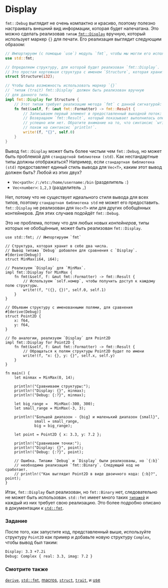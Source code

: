 # Display

`fmt::Debug` выглядит не очень компактно и красиво,
поэтому полезно настраивать внешний вид информации, которая будет напечатана.
Это можно сделать реализовав `типаж` [`fmt::Display`](https://doc.rust-lang.org/std/fmt/) вручную,
который использует маркер `{}` для печати. Его реализация выглядит следующим образом:

```rust
// Импортируем (с помощью `use`) модуль `fmt`, чтобы мы могли его использовать.
use std::fmt;

// Определяем структуру, для которой будет реализован `fmt::Display`.
// Это простая кортежная структура c именем `Structure`, которая хранит в себе `i32`.
struct Structure(i32);

// Чтобы была возможность использовать маркер `{}`
// `типаж (trait) fmt::Display` должен быть реализован вручную
// для данного типа.
impl fmt::Display for Structure {
    // Этот типаж требует реализацию метода `fmt` с данной сигнатурой:
    fn fmt(&self, f: &mut fmt::Formatter) -> fmt::Result {
        // Записываем первый элемент в предоставленный выходной поток: `f`.
        // Возвращаем `fmt::Result`, который показывает выполнилась операция
        // успешно или нет. Обратите внимание на то, что синтаксис `write!`
        // похож на синтаксис `println!`.
        write!(f, "{}", self.0)
    }
}
```

Вывод `fmt::Display` может быть более чистым чем `fmt::Debug`, но может быть
проблемой для `стандартной библиотеки (std)`. Как нестандартные типы должны отображаться?
Например, если `стандартная библиотека (std)` предоставляет единый стиль вывода для
`Vec<T>`, каким этот вывод должен быть? Любой из этих двух?

- `Vec<path>`: `/:/etc:/home/username:/bin` (разделитель `:`)
- `Vec<number>`: `1,2,3` (разделитель `,`)

Нет, потому что не существует идеального стиля вывода для всех типов, поэтому
`стандартная библиотека std` не может его предоставить. `fmt::Display` не реализован для
`Vec<T>` или для других обобщённых контейнеров. Для этих случаев подойдёт `fmt::Debug`.

Это не проблема, потому что для любых новых *контейнеров*, типы которых не обобщённые,
может быть реализован `fmt::Display`.

```rust,editable
use std::fmt; // Импортируем `fmt`

// Структура, которая хранит в себе два числа.
// Вывод типажа `Debug` добавлен для сравнения с `Display`.
#[derive(Debug)]
struct MinMax(i64, i64);

// Реализуем `Display` для `MinMax`.
impl fmt::Display for MinMax {
    fn fmt(&self, f: &mut fmt::Formatter) -> fmt::Result {
        // Используем `self.номер`, чтобы получить доступ к каждому полю структуры.
        write!(f, "({}, {})", self.0, self.1)
    }
}

// Объявим структуру с именованными полями, для сравнения
#[derive(Debug)]
struct Point2D {
    x: f64,
    y: f64,
}

// По аналогии, реализуем `Display` для Point2D
impl fmt::Display for Point2D {
    fn fmt(&self, f: &mut fmt::Formatter) -> fmt::Result {
        // Обращаться к полям структуры Point2D будет по имени
        write!(f, "x: {}, y: {}", self.x, self.y)
    }
}

fn main() {
    let minmax = MinMax(0, 14);

    println!("Сравниваем структуры:");
    println!("Display: {}", minmax);
    println!("Debug: {:?}", minmax);

    let big_range =   MinMax(-300, 300);
    let small_range = MinMax(-3, 3);

    println!("Большой диапазон - {big} и маленький диапазон {small}",
             small = small_range,
             big = big_range);

    let point = Point2D { x: 3.3, y: 7.2 };

    println!("Сравниваем точки:");
    println!("Display: {}", point);
    println!("Debug: {:?}", point);

    // Ошибка. Типажи `Debug` и `Display` были реализованы, но `{:b}`
    // необходима реализация `fmt::Binary`. Следующий код не сработает.
    // println!("Как выглядит Point2D в виде двоичного кода: {:b}?", point);
}
```

Итак, `fmt::Display` был реализован, но `fmt::Binary` нет, следовательно не может быть
использован. `std::fmt` имеет много таких [`типажей`](trait.html) и
каждый из них требует свою реализацию. Это более подробно описано в документации к
<a href="https://doc.rust-lang.org/std/fmt/" data-md-type="link">`std::fmt`</a>.

### Задание

После того, как запустите код, представленный выше, используйте структуру `Point2D` как пример и
добавьте новую структуру `Complex`, чтобы вывод был таким:

```txt
Display: 3.3 +7.2i
Debug: Complex { real: 3.3, imag: 7.2 }
```

### Смотрите также

[`derive`](../../trait/derive.md), [`std::fmt`](https://doc.rust-lang.org/std/fmt/), [macros](../../macros.md), [`struct`](../../custom_types/structs.md),
[`trait`](../../trait.md), и [use](../../mod/use.md)
